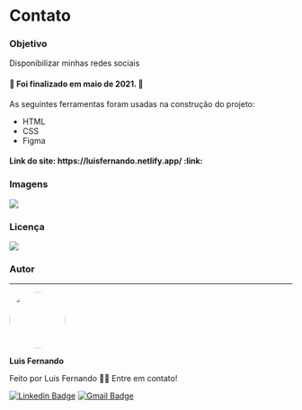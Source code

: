 <h1>Contato</h1>

<h3>Objetivo</h3>

<p>Disponibilizar minhas redes sociais</p>

<h4> 
	🚧  Foi finalizado em maio de 2021.  🚧
</h4>

As seguintes ferramentas foram usadas na construção do projeto:

- HTML
- CSS
- Figma

<h4>Link do site: https://luisfernando.netlify.app/ :link:</h4> 

### Imagens

<img src="https://github.com/luisfernandodass/IMAGENS/blob/main/contato/contato-img.png">

### Licença
<img src="https://img.shields.io/github/license/luisfernandodass/doebrasil"/>

### Autor
---


 <img style="border-radius: 50%;" src="https://avatars.githubusercontent.com/u/67171626?s=460&u=609fc063322b859752a5675bd4e17657e650a389&v=4" width="100px;" alt=""/>
 
 <b>Luis Fernando</b>
 
Feito por Luis Fernando 👋🏽 Entre em contato!

[![Linkedin Badge](https://img.shields.io/badge/-Luis-blue?style=flat-square&logo=Linkedin&logoColor=white&link=https://www.linkedin.com/in/luisfernando/)](https://www.linkedin.com/in/luisfernando/) 
[![Gmail Badge](https://img.shields.io/badge/-luisfernandodass@gmail.com-c14438?style=flat-square&logo=Gmail&logoColor=white&link=mailto:luisfernandodass@gmail.com)](mailto:luisfernandodass@gmail.com)

